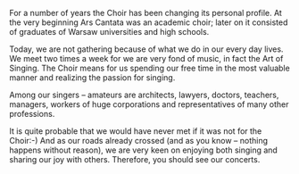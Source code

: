 For a number of years the Choir has been changing its personal profile. At the very beginning Ars Cantata
was an academic choir; later on it consisted of graduates of Warsaw universities and high schools.

Today, we are not gathering because of what we do in our every day lives. We meet two times a week
for we are very fond of music, in fact the Art of Singing. The Choir means for us spending our free time
in the most valuable manner and realizing the passion for singing.

Among our singers – amateurs are architects, lawyers, doctors, teachers, managers, workers of huge corporations and
representatives of many other professions.

It is quite probable that we would have never met if it was not
for the Choir:-) And as our roads already crossed (and as you know – nothing happens without reason),
we are very keen on enjoying both singing and sharing our joy with others.
Therefore, you should see our concerts.